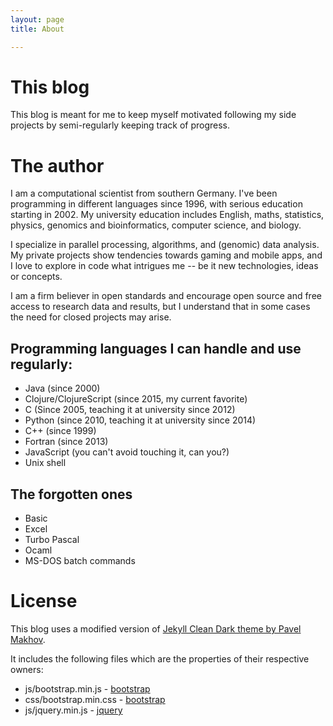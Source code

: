 ```yaml
---
layout: page 
title: About

---
```


This blog
=======

This blog is meant for me to keep myself motivated following my side projects by
semi-regularly keeping track of progress.

The author
=======

I am a computational scientist from southern Germany. I've been programming
in different languages since 1996, with serious education starting in 2002.
My university education includes English, maths, statistics, physics, genomics
and bioinformatics, computer science, and biology.

I specialize in parallel processing, algorithms, and (genomic) data analysis.
My private projects show tendencies towards gaming and mobile apps, and I love
to explore in code what intrigues me -- be it new technologies, ideas or 
concepts.

I am a firm believer in open standards and encourage open source and free
access to research data and results, but I understand that in some cases the
need for closed projects may arise.

## Programming languages I can handle and use regularly:

* Java (since 2000)
* Clojure/ClojureScript (since 2015, my current favorite)
* C (Since 2005, teaching it at university since 2012)
* Python (since 2010, teaching it at university since 2014)
* C++ (since 1999)
* Fortran (since 2013)
* JavaScript (you can't avoid touching it, can you?)
* Unix shell

## The forgotten ones

* Basic
* Excel
* Turbo Pascal
* Ocaml
* MS-DOS batch commands

License
=======

This blog uses a modified version of [Jekyll Clean Dark theme by Pavel Makhov](http://jekyllthemes.org/themes/jekyll-clean-dark/).

It includes the following files which are the properties of their
respective owners:

* js/bootstrap.min.js - [bootstrap](http://getbootstrap.com)
* css/bootstrap.min.css - [bootstrap](http://getbootstrap.com)
* js/jquery.min.js - [jquery](https://jquery.com)
